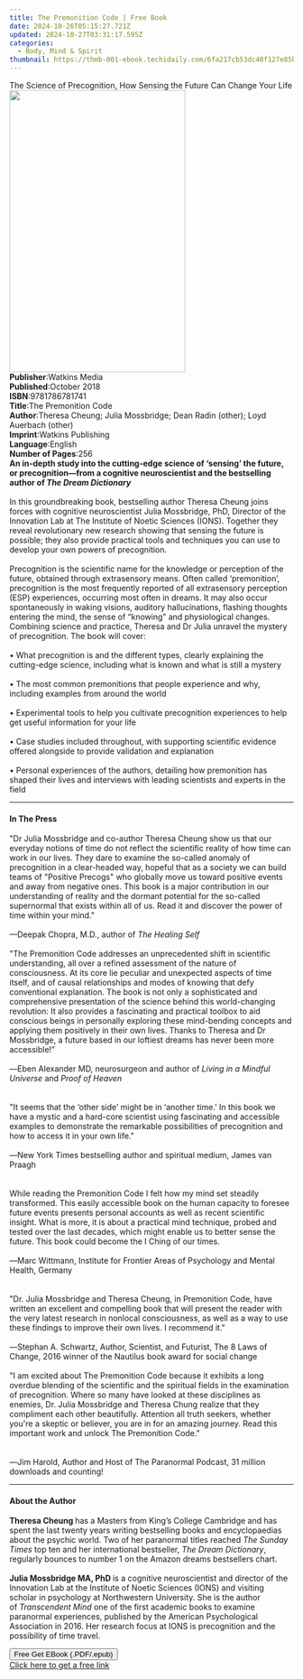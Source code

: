 ```yaml
---
title: The Premonition Code | Free Book
date: 2024-10-26T05:15:27.721Z
updated: 2024-10-27T03:31:17.595Z
categories:
  - Body, Mind & Spirit
thumbnail: https://thmb-001-ebook.techidaily.com/6fa217cb53dc40f127e85b238ae09e88a901f6893e3c82d485484f8b55f486f7.jpg
---
```

<main id="book-container">
  <div class="flex flex-col">
    <div class="book-brief flex-1 py-6 px-4 sm:p-6 md:py-10 md:px-8">
      <!-- brief-->
      <div class="book-brief-main">
        The Science of Precognition, How Sensing the Future Can Change Your Life
      </div>
    </div>
    <div
      class="book-meta-info flex-1 grid gap-4 col-start-1 col-end-3 row-start-1 sm:mb-6 sm:grid-cols-4 lg:gap-6 lg:col-start-2 lg:row-end-6 lg:row-span-6 lg:mb-0"
    >
      <div
        class="book-meta-info-left place-content-center mt-4 p-4 text-sm leading-6 col-start-2 col-span-2 dark:text-slate-400"
      >
        <img
          class="w-full h-500 object-cover rounded-lg sm:h-255 sm:col-span-2 lg:col-span-full"
          src="https://img-001-ebook.techidaily.com/ed18e53aca06ada207f9e4a2644a96cfb2ccb18196724ff9b7d7c3a0bd8eee91.jpg"
          alt=""
          width="312"
          height="500"
        />
      </div>
      <div
        class="book-meta-info-right mt-2 col-start-1 row-start-2 col-span-3 self-center"
      >
        <!-- meta data  -->
        <div class="flex flex-col px-4 md:px-8">
          <div class="flex-1">
            <strong>Publisher</strong>:<span class="px-2">Watkins Media</span>
          </div>
          <div class="flex-1">
            <strong>Published</strong>:<span class="px-2">October 2018</span>
          </div>
          <div class="flex-1">
            <strong>ISBN</strong>:<span class="px-2">9781786781741</span>
          </div>
          <div class="flex-1">
            <strong>Title</strong>:<span class="px-2"
              >The Premonition Code</span
            >
          </div>
          <div class="flex-1">
            <strong>Author</strong>:<span class="px-2"
              >Theresa Cheung; Julia Mossbridge; Dean Radin (other); Loyd
              Auerbach (other)</span
            >
          </div>
          <div class="flex-1">
            <strong>Imprint</strong>:<span class="px-2"
              >Watkins Publishing</span
            >
          </div>
          <div class="flex-1">
            <strong>Language</strong>:<span class="px-2">English</span>
          </div>
          <div class="flex-1">
            <strong>Number of Pages</strong>:<span class="px-2">256</span>
          </div>
        </div>
      </div>
    </div>
    <div class="book-description flex-1 py-6 px-4 sm:p-6 md:py-10 md:px-8">
      <div class="book-description-main">
        <div accordion-content="" id="description">
          <b
            >An in-depth study into the cutting-edge science of ‘sensing’ the
            future, or precognition—from a cognitive neuroscientist and the
            bestselling author of <i>The Dream Dictionary</i></b
          ><br />
          &nbsp;<br />
          In this groundbreaking book, bestselling author Theresa Cheung joins
          forces with cognitive neuroscientist Julia Mossbridge, PhD, Director
          of the Innovation Lab at The Institute of Noetic Sciences (IONS).
          Together they reveal revolutionary new research showing that sensing
          the future is possible; they also provide practical tools and
          techniques you can use to develop your own powers of precognition.<br /><br />
          Precognition is the scientific name for the&nbsp;knowledge or
          perception of the future, obtained through extrasensory means. Often
          called ‘premonition’, precognition is the most frequently reported of
          all extrasensory perception (ESP) experiences, occurring most often in
          dreams. It may also occur spontaneously in waking visions, auditory
          hallucinations, flashing thoughts entering the mind, the sense of
          “knowing” and physiological changes. Combining science and practice,
          Theresa and Dr Julia unravel the mystery of precognition. The book
          will cover:&nbsp;<br /><br />
          • What precognition is and the different types, clearly explaining the
          cutting-edge science, including what is known and what is still a
          mystery&nbsp;<br /><br />
          •&nbsp;The most common premonitions that people experience and why,
          including examples from around the world&nbsp;<br /><br />
          •&nbsp;Experimental tools to help you cultivate precognition
          experiences to help get useful information for your life<br /><br />
          •&nbsp;Case studies included throughout, with supporting scientific
          evidence offered alongside to provide validation and explanation<br /><br />
          •&nbsp;Personal experiences of the authors, detailing how premonition
          has shaped their lives and interviews with leading scientists and
          experts in the field
        </div>
        <div class="accordion-fader"></div>
      </div>
    </div>
    <div class="book-excerpts flex-1 py-6 px-4 sm:p-6 md:py-10 md:px-8">
      <!-- excerpts-->
      <div class="book-excerpts-main">
        <hr />
        <h4 class="placeholder placeholder-heading">
          <span>In The Press</span>
        </h4>
        <p>
          "Dr Julia Mossbridge and co-author Theresa Cheung show us that our
          everyday notions of time do not reflect the scientific reality of how
          time can work in our lives. They dare to examine the so-called anomaly
          of precognition in a clear-headed way, hopeful that as a society we
          can build teams of "Positive Precogs" who globally move us toward
          positive events and away from negative ones. This book is a major
          contribution in our understanding of reality and the dormant potential
          for the so-called supernormal that exists within all of us. Read it
          and discover the power of time within your mind."<br /><br />—Deepak
          Chopra, M.D., author of <i>The Healing Self<br /><br /></i>"The
          Premonition Code addresses an unprecedented shift in scientific
          understanding, all over a refined assessment of the nature of
          consciousness. At its core lie peculiar and unexpected aspects of time
          itself, and of causal relationships and modes of knowing that defy
          conventional explanation. The book is not only a sophisticated and
          comprehensive presentation of the science behind this world-changing
          revolution: It also provides a fascinating and practical toolbox to
          aid conscious beings in personally exploring these mind-bending
          concepts and applying them positively in their own lives. Thanks to
          Theresa and Dr Mossbridge, a future based in our loftiest dreams has
          never been more accessible!”<br />&nbsp;<i
            ><br />
            —</i
          >Eben Alexander MD, neurosurgeon and author of<i>
            Living in a Mindful Universe </i
          >and <i>Proof of Heaven<br /><br /></i><br />"It seems that the ‘other
          side’ might be in ‘another time.’ In this book we have a mystic and a
          hard-core scientist using fascinating and accessible examples to
          demonstrate the remarkable possibilities of precognition and how to
          access it in your own life."<br /><br /><i>—</i>New York Times
          bestselling author and spiritual medium, James van Praagh<br /><br /><br />While
          reading the Premonition Code I felt how my mind set steadily
          transformed. This easily accessible book on the human capacity to
          foresee future events presents personal accounts as well as recent
          scientific insight. What is more, it is about a practical mind
          technique, probed and tested over the last decades, which might enable
          us to better sense the future. This book could become the I Ching of
          our times. <br /><br /><i>—</i>Marc Wittmann, Institute for Frontier
          Areas of Psychology and Mental Health, Germany<br /><br /><br />"Dr.
          Julia Mossbridge and Theresa Cheung, in Premonition Code, have written
          an excellent and compelling book that will present the reader with the
          very latest research in nonlocal consciousness, as well as a way to
          use these findings to improve their own lives. I recommend it."
          <br /><br /><i>—</i>Stephan A. Schwartz, Author, Scientist, and
          Futurist, The 8 Laws of Change, 2016 winner of the Nautilus book award
          for social change<i><br /></i><br />"I am excited about&nbsp;The
          Premonition Code&nbsp;because it exhibits a long overdue blending of
          the scientific and the spiritual fields in the examination of
          precognition. Where so many have looked at these disciplines as
          enemies, Dr. Julia Mossbridge and Theresa Chung realize that they
          compliment each other beautifully. Attention all truth seekers,
          whether you're a skeptic or believer, you are in for an amazing
          journey. Read this important work and unlock&nbsp;The Premonition
          Code." <i><br /><br /> </i><br /><i>—</i>Jim Harold, Author and Host
          of The Paranormal Podcast, 31 million downloads and counting!
        </p>
      </div>
    </div>
    <div class="book-about-author flex-1 py-6 px-4 sm:p-6 md:py-10 md:px-8">
      <!-- about author-->
      <div class="book-main-author-main">
        <hr />
        <h4 class="placeholder placeholder-heading">
          <span>About the Author</span>
        </h4>
        <p>
          <b>Theresa Cheung&nbsp;</b>has a Masters from King’s College Cambridge
          and has spent the last twenty years writing bestselling books and
          encyclopaedias about the psychic world. Two of her paranormal titles
          reached&nbsp;<i>The Sunday Times</i>&nbsp;top ten and her
          international bestseller,&nbsp;<i>The Dream Dictionary</i>, regularly
          bounces to number 1 on the Amazon dreams bestsellers chart.<br />&nbsp;<br /><b
            >Julia Mossbridge MA, PhD&nbsp;</b
          >is a cognitive neuroscientist and director of the Innovation Lab at
          the Institute of Noetic Sciences (IONS) and visiting scholar in
          psychology at Northwestern University. She is the author of&nbsp;<i
            >Transcendent Mind</i
          >
          one of the first academic books to examine paranormal experiences,
          published by the American Psychological Association in 2016. Her
          research focus at IONS is precognition and the possibility of time
          travel.
        </p>
      </div>
    </div>
    <div class="book-free-get flex-1 py-6 px-4 sm:p-6 md:py-10 md:px-8">
      <button
        id="btn-free-get"
        class="bg-blue-500 hover:bg-blue-700 text-white font-bold py-2 px-4 rounded"
      >
        Free Get EBook (.PDF/.epub)
      </button>
      <div id="countdown-display" class="px-2 text-lg mt-2"></div>
      <a
        id="free-link"
        class="hidden bg-blue-500 hover:bg-blue-700 text-white font-bold py-2 px-4 rounded"
        href="https://www.ebooks.com/en-us/book/95947320/the-premonition-code/theresa-cheung/"
        target="_blank"
        >Click here to get a free link</a
      >
    </div>
    <script>
      let countdownTime = 0;
      let countdownInterval = null;
      document
        .getElementById('btn-free-get')
        .addEventListener('click', startCountdown);
      function startCountdown() {
        countdownTime = new Date().getTime() + 60000 * 3;
        countdownInterval = setInterval(updateCountdown, 1000);
        document.getElementById('btn-free-get').disabled = true;
        document
          .getElementById('btn-free-get')
          .classList.add('bg-gray-500', 'cursor-not-allowed');
      }
      function updateCountdown() {
        let currentTime = new Date().getTime();
        let timeLeft = countdownTime - currentTime;
        let secondsLeft = Math.floor(timeLeft / 1000);
        document.getElementById('countdown-display').innerHTML =
          `Remaining time: ${secondsLeft} seconds.`;
        if (secondsLeft <= 0) {
          clearInterval(countdownInterval);
          document.getElementById('btn-free-get').classList.add('hidden');
          document.getElementById('free-link').classList.remove('hidden');
          document.getElementById('countdown-display').innerHTML = '';
        }
      }
    </script>
  </div>
</main>

<ins class="adsbygoogle"
      style="display:block"
      data-ad-client="ca-pub-7571918770474297"
      data-ad-slot="8358498916"
      data-ad-format="auto"
      data-full-width-responsive="true"></ins>
    